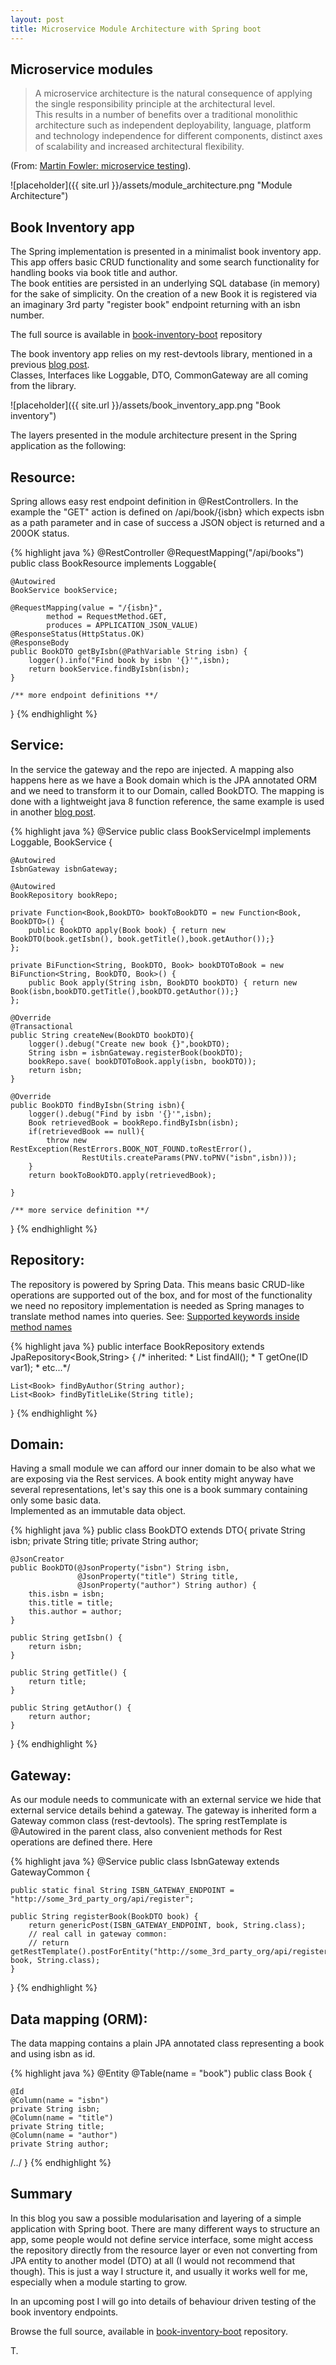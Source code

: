 ```yaml
---
layout: post
title: Microservice Module Architecture with Spring boot
---
```


## Microservice modules
<blockquote>
<p>
A microservice architecture is the natural consequence of applying the single responsibility principle at the architectural level.<br/>
This results in a number of benefits over a traditional monolithic architecture such as independent deployability,
language, platform and technology independence for different components, distinct axes of scalability
and increased architectural flexibility.
</p>
</blockquote>
(From: <a href="http://www.martinfowler.com/articles/microservice-testing/#definition" target="_blank">Martin Fowler:    microservice testing</a>).

![placeholder]({{ site.url }}/assets/module_architecture.png "Module Architecture")

## Book Inventory app
The Spring implementation is presented in a minimalist book inventory app.
This app offers basic CRUD functionality and some search functionality for handling books via book title and author.<br/>
The book entities are persisted in an underlying SQL database (in memory) for the sake of simplicity.
On the creation of a new Book it is registered via an imaginary 3rd party "register book" endpoint returning with an isbn number.

The full source is available in <a href="https://github.com/tamaslang/book-inventory-boot" target="_blank">book-inventory-boot</a> repository

The book inventory app relies on my rest-devtools library,
mentioned in a previous <a href="2015/02/16/rest-devtools-introduction/" target="_blank">blog post</a>.<br/>
Classes, Interfaces like Loggable, DTO, CommonGateway are all coming from the library.

![placeholder]({{ site.url }}/assets/book_inventory_app.png "Book inventory")

The layers presented in the module architecture present in the Spring application as the following:

## Resource:
Spring allows easy rest endpoint definition in @RestControllers.
In the example the "GET" action is defined on /api/book/{isbn} which expects isbn as a path parameter and in case of success a JSON object is returned and a 200OK status.

{% highlight java %}
@RestController
@RequestMapping("/api/books")
public class BookResource implements Loggable{

    @Autowired
    BookService bookService;

    @RequestMapping(value = "/{isbn}",
            method = RequestMethod.GET,
            produces = APPLICATION_JSON_VALUE)
    @ResponseStatus(HttpStatus.OK)
    @ResponseBody
    public BookDTO getByIsbn(@PathVariable String isbn) {
        logger().info("Find book by isbn '{}'",isbn);
        return bookService.findByIsbn(isbn);
    }

    /** more endpoint definitions **/

}
{% endhighlight %}

## Service:
In the service the gateway and the repo are injected.
A mapping also happens here as we have a Book domain which is the JPA annotated ORM and we need to transform it to our Domain, called BookDTO.
The mapping is done with a lightweight java 8 function reference,
the same example is used in another <a href="/2015/02/19/model-mapping-with_java8/" target="_blank">blog post</a>.

{% highlight java %}
@Service
public class BookServiceImpl implements Loggable, BookService {

    @Autowired
    IsbnGateway isbnGateway;

    @Autowired
    BookRepository bookRepo;

    private Function<Book,BookDTO> bookToBookDTO = new Function<Book, BookDTO>() {
        public BookDTO apply(Book book) { return new BookDTO(book.getIsbn(), book.getTitle(),book.getAuthor());}
    };

    private BiFunction<String, BookDTO, Book> bookDTOToBook = new BiFunction<String, BookDTO, Book>() {
        public Book apply(String isbn, BookDTO bookDTO) { return new Book(isbn,bookDTO.getTitle(),bookDTO.getAuthor());}
    };

    @Override
    @Transactional
    public String createNew(BookDTO bookDTO){
        logger().debug("Create new book {}",bookDTO);
        String isbn = isbnGateway.registerBook(bookDTO);
        bookRepo.save( bookDTOToBook.apply(isbn, bookDTO));
        return isbn;
    }

    @Override
    public BookDTO findByIsbn(String isbn){
        logger().debug("Find by isbn '{}'",isbn);
        Book retrievedBook = bookRepo.findByIsbn(isbn);
        if(retrievedBook == null){
            throw new RestException(RestErrors.BOOK_NOT_FOUND.toRestError(),
                    RestUtils.createParams(PNV.toPNV("isbn",isbn)));
        }
        return bookToBookDTO.apply(retrievedBook);

    }

    /** more service definition **/

}
{% endhighlight %}

## Repository:
The repository is powered by Spring Data. This means basic CRUD-like operations are supported out of the box,
and for most of the functionality we need no repository implementation is needed as Spring manages to translate method names into queries.
See: <a href="http://docs.spring.io/spring-data/jpa/docs/current/reference/html/#jpa.query-methods.query-creation" target="_blank">Supported keywords inside method names</a>

{% highlight java %}
public interface BookRepository extends JpaRepository<Book,String> {
    /* inherited:
     * List<T> findAll();
     * T getOne(ID var1);
     * etc...*/

    List<Book> findByAuthor(String author);
    List<Book> findByTitleLike(String title);
}
{% endhighlight %}

## Domain:
Having a small module we can afford our inner domain to be also what we are exposing via the Rest services.
A book entity might anyway have several representations, let's say this one is a book summary containing only some basic data.<br/>
Implemented as an immutable data object.

{% highlight java %}
public class BookDTO extends DTO{
    private String isbn;
    private String title;
    private String author;

    @JsonCreator
    public BookDTO(@JsonProperty("isbn") String isbn,
                   @JsonProperty("title") String title,
                   @JsonProperty("author") String author) {
        this.isbn = isbn;
        this.title = title;
        this.author = author;
    }

    public String getIsbn() {
        return isbn;
    }

    public String getTitle() {
        return title;
    }

    public String getAuthor() {
        return author;
    }

}
{% endhighlight %}

## Gateway:
As our module needs to communicate with an external service we hide that external service details behind a gateway.
The gateway is inherited form a Gateway common class (rest-devtools). The spring restTemplate is @Autowired in the parent class,
also convenient methods for Rest operations are defined there.
Here

{% highlight java %}
@Service
public class IsbnGateway extends GatewayCommon {

    public static final String ISBN_GATEWAY_ENDPOINT = "http://some_3rd_party_org/api/register";

    public String registerBook(BookDTO book) {
        return genericPost(ISBN_GATEWAY_ENDPOINT, book, String.class);
        // real call in gateway common:
        // return getRestTemplate().postForEntity("http://some_3rd_party_org/api/register", book, String.class);
    }

}
{% endhighlight %}

## Data mapping (ORM):
The data mapping contains a plain JPA annotated class representing a book and using isbn as id.

{% highlight java %}
@Entity
@Table(name = "book")
public class Book {

    @Id
    @Column(name = "isbn")
    private String isbn;
    @Column(name = "title")
    private String title;
    @Column(name = "author")
    private String author;

/*..*/
}
{% endhighlight %}


## Summary
In this blog you saw a possible modularisation and layering of a simple application with Spring boot.
There are many different ways to structure an app, some people would not define service interface,
some might access the repository directly from the resource layer
or even not converting from JPA entity to another model (DTO) at all (I would not recommend that though).
This is just a way I structure it, and usually it works well for me, especially when a module starting to grow.

In an upcoming post I will go into details of behaviour driven testing of the book inventory endpoints.

Browse the full source, available in <a href="https://github.com/tamaslang/book-inventory-boot" target="_blank">book-inventory-boot</a> repository.

T.
